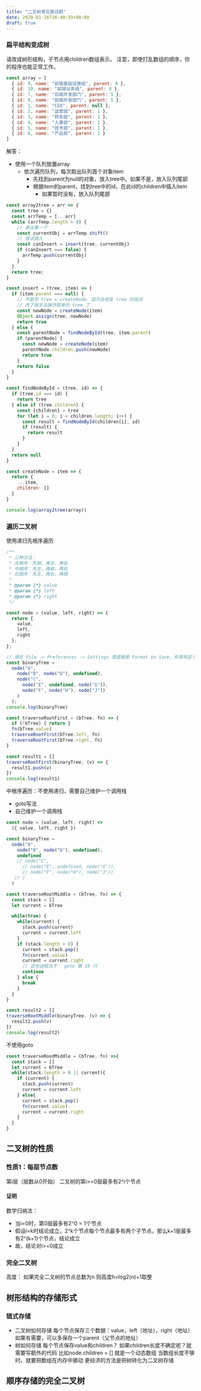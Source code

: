 ```yaml
---
title: "二叉树常见面试题"
date: 2020-01-16T16:40:59+08:00
draft: true
---
```

### 扁平结构变成树
请改成树形结构，子节点用children数组表示。
注意，即使打乱数组的顺序，你的程序也能正常工作。
```js
const array = [
  { id: 9, name: "前端基础设施组", parent: 8 },
  { id: 10, name: "前端业务组", parent: 8 },
  { id: 7, name: "后端开发部门", parent: 5 },
  { id: 8, name: "前端开发部门", parent: 5 },
  { id: 1, name: "CEO", parent: null },
  { id: 2, name: "运营部", parent: 1 },
  { id: 3, name: "财务部", parent: 1 },
  { id: 4, name: "人事部", parent: 1 },
  { id: 5, name: "技术部", parent: 1 },
  { id: 6, name: "产品部", parent: 1 }
]
```
解答：
- 使用一个队列放置array
  - 依次遍历队列，每次取出队列首个对象item
    - 先找到parent为null的对象，放入tree中。如果不是，放入队列尾部
    - 根据item的parent，找到tree中的id，在此id的children中插入item
      - 如果暂时没有，放入队列尾部
```js
const array2tree = arr => {
  const tree = {}
  const arrTemp = [...arr]
  while (arrTemp.length > 0) {
    // 拿出第一个
    const currentObj = arrTemp.shift()
    // 尝试插入
    const canInsert = insert(tree, currentObj)
    if (canInsert === false) {
      arrTemp.push(currentObj)
    }
  }
  return tree;
}

const insert = (tree, item) => {
  if (item.parent === null) {
    // 不能写 tree = createNode，因为会改变 tree 的指向
    // 改了就无法操作原来的 tree 了
    const newNode = createNode(item)
    Object.assign(tree, newNode)
    return true
  } else {
    const parentNode = findNodeById(tree, item.parent)
    if (parentNode) {
      const newNode = createNode(item)
      parentNode.children.push(newNode)
      return true
    }
    return false
  }
}

const findNodeById = (tree, id) => {
  if (tree.id === id) {
    return tree
  } else if (tree.children) {
    const {children} = tree
    for (let i = 0; i < children.length; i++) {
      const result = findNodeById(children[i], id)
      if (result) {
        return result
      }
    }
  }
  return null
}

const createNode = item => {
  return {
    ...item,
    children: []
  }
}

console.log(array2tree(array))
```

### 遍历二叉树
使用递归先根序遍历
```js
/**
 * 三种方法：
 * 先根序：先根，再左，再右
 * 中根序：先左，再根，再右
 * 后根序：先左，再右，再根
 * 
 * @param {*} value 
 * @param {*} left 
 * @param {*} right 
 */

const node = (value, left, right) => {
  return {
    value,
    left,
    right
  };
};

// 请在 File -> Preferences -> Settings 里面搜索 Format on Save，并禁用这个选项
const binaryTree =
  node("A",
    node("B", node("D"), undefined),
    node("C",
      node("E", undefined, node("G")),
      node("F", node("H"), node("J"))
    )
  );
console.log(binaryTree)

const traverseRootFirst = (bTree, fn) => {
  if (!bTree) { return }
  fn(bTree.value)
  traverseRootFirst(bTree.left, fn)
  traverseRootFirst(bTree.right, fn)
}

const result1 = []
traverseRootFirst(binaryTree, (v) => {
  result1.push(v)
})
console.log(result1)
```

中根序遍历：不使用递归，需要自己维护一个调用栈

- goto写法
- 自己维护一个调用栈
```js
const node = (value, left, right) => 
  ({ value, left, right })

const binaryTree =
  node("A",
    node("B", node("D"), undefined),
    undefined
    // node("C",
      // node("E", undefined, node("G")),
      // node("F", node("H"), node("J"))
   // )
  )

const traverseRootMiddle = (bTree, fn) => {
  const stack = []
  let current = bTree

  while(true) {
    while(current) {
      stack.push(current)
      current = current.left
    }
    if (stack.length > 0) {
      current = stack.pop()
      fn(current.value)
      current = current.right
      // 这句话相当于： goto 第 19 行
      continue
    } else {
      break
    }
  }
}

const result2 = []
traverseRootMiddle(binaryTree, (v) => {
  result2.push(v)
})
console.log(result2)
```

不使用goto
```js
const traverseRoodMiddle = (bTree, fn) =>{
  const stack = []
  let current = bTree
  while(stack.length > 0 || current){
    if (current) {
      stack.push(current)
      current = current.left
    } else{
      current = stack.pop()
      fn(current.value)
      current = current.right
    }
  } 
}
```

## 二叉树的性质
### 性质1：每层节点数
第i层（层数从0开始）
二叉树的第i>=0层最多有2^i个节点

#### 证明
数学归纳法：
- 当i=0时，第0层最多有2^0 = 1个节点
- 假设i=k时结论成立，2^k个节点每个节点最多有两个子节点，那么k+1层最多有2^(k+1)个节点，结论成立
- 故，结论对i>=0成立

### 完全二叉树
高度：
如果完全二叉树的节点总数为n
则高度h=log2(n)+1取整

## 树形结构的存储形式
### 链式存储
- 二叉树如何存储
每个节点保存三个数据：value，left（地址），right（地址）
如果有需要，可以多保存一个parent（父节点的地址）
- 树如何存储
每个节点保存value和children？
如果children长度不确定呢？就需要写额外的代码
比如node.children = [] 就是一个动态数组
当数组长度不够时，就要把数组在内存中挪动
更经济的方法是把树转化为二叉树存储

## 顺序存储的完全二叉树


